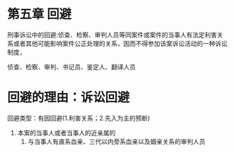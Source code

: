 # 第五章 回避
刑事诉讼中的回避:侦查、检察、审判人员等同案件或案件的当事人有法定利害关系或者其他可能影响案件公正处理的关系，因而不得参加该案诉讼活动的一种诉讼制度，

侦查、检察、审判、书记员、鉴定人、翻译人员
# 回避的理由：诉讼回避
回避类型：有因回避(1.利害关系；2.先入为主的预断)
1. 本案的当事人或者当事人的近亲属的
   1. 与当事人有直系血亲、三代以内旁系血亲以及姻亲关系的审判人员